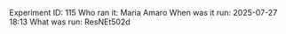 Experiment ID: 115
Who ran it: Maria Amaro
When was it run: 2025-07-27 18:13
What was run: ResNEt502d
